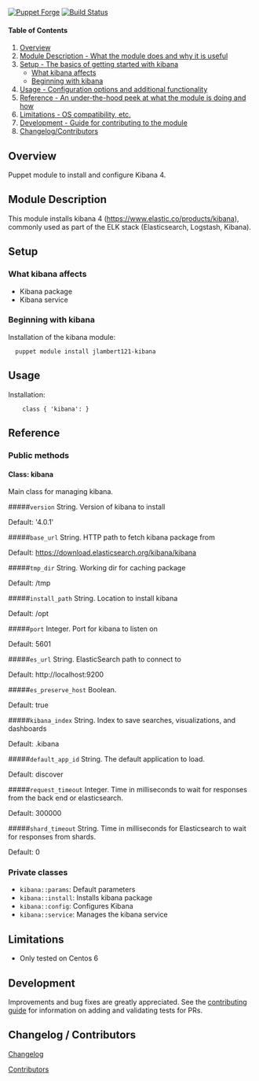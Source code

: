 [![Puppet Forge](http://img.shields.io/puppetforge/v/jlambert121/kibana.svg)](https://forge.puppetlabs.com/jlambert121/kibana)
[![Build Status](https://travis-ci.org/jlambert121/jlambert121-kibana.png?branch=master)](https://travis-ci.org/jlambert121/jlambert121-kibana)

#### Table of Contents

1. [Overview](#overview)
2. [Module Description - What the module does and why it is useful](#module-description)
3. [Setup - The basics of getting started with kibana](#setup)
    * [What kibana affects](#what-kibana-affects)
    * [Beginning with kibana](#beginning-with-kibana)
4. [Usage - Configuration options and additional functionality](#usage)
5. [Reference - An under-the-hood peek at what the module is doing and how](#reference)
6. [Limitations - OS compatibility, etc.](#limitations)
7. [Development - Guide for contributing to the module](#development)
8. [Changelog/Contributors](#changelog-contributors)


## Overview

Puppet module to install and configure Kibana 4.

## Module Description

This module installs kibana 4 (https://www.elastic.co/products/kibana), commonly used as part of the ELK stack (Elasticsearch, Logstash, Kibana).

## Setup

### What kibana affects

* Kibana package
* Kibana service

### Beginning with kibana

Installation of the kibana module:

```
  puppet module install jlambert121-kibana
```

## Usage

Installation:

```puppet
    class { 'kibana': }
```

## Reference

### Public methods

#### Class: kibana

Main class for managing kibana.

#####`version`
String.  Version of kibana to install

Default: '4.0.1'

#####`base_url`
String.  HTTP path to fetch kibana package from

Default: https://download.elasticsearch.org/kibana/kibana


#####`tmp_dir`
String.  Working dir for caching package

Default: /tmp


#####`install_path`
String.  Location to install kibana

Default: /opt


#####`port`
Integer.  Port for kibana to listen on

Default: 5601


#####`es_url`
String.  ElasticSearch path to connect to

Default: http://localhost:9200


#####`es_preserve_host`
Boolean.

Default: true


#####`kibana_index`
String.  Index to save searches, visualizations, and dashboards

Default: .kibana


#####`default_app_id`
String.  The default application to load.

Default: discover


#####`request_timeout`
Integer.  Time in milliseconds to wait for responses from the back end or elasticsearch.

Default: 300000


#####`shard_timeout`
String.  Time in milliseconds for Elasticsearch to wait for responses from shards.

Default: 0


### Private classes

* `kibana::params`: Default parameters
* `kibana::install`: Installs kibana package
* `kibana::config`: Configures Kibana
* `kibana::service`: Manages the kibana service

## Limitations

* Only tested on Centos 6

## Development

Improvements and bug fixes are greatly appreciated.  See the [contributing guide](https://github.com/jlambert121/jlambert121-kibana/CONTRIBUTING.md) for
information on adding and validating tests for PRs.


## Changelog / Contributors

[Changelog](https://github.com/jlambert121/jlambert121-kibana/blob/master/CHANGELOG)

[Contributors](https://github.com/jlambert121/jlambert121-kibana/graphs/contributors)

